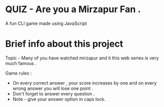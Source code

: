 # QUIZ - Are you a Mirzapur Fan .

A fun CLI game made using JavaScript 
# Brief info about this project 

Topic - Many of you have watched mirzapur and it this web series is very much famous .

Game rules :
- On every correct answer , your score increases by one and on every wrong answer you will lose one point .
- Don't forget to answer every question .
- Note - give your answer option in caps lock. 
